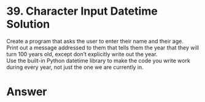 # 39. Character Input Datetime Solution

Create a program that asks the user to enter their name and their age.    
Print out a message addressed to them that tells them the year that they will turn 100 years old, except don’t explicitly write out the year.    
Use the built-in Python datetime library to make the code you write work during every year, not just the one we are currently in.   

# Answer

```python

```
